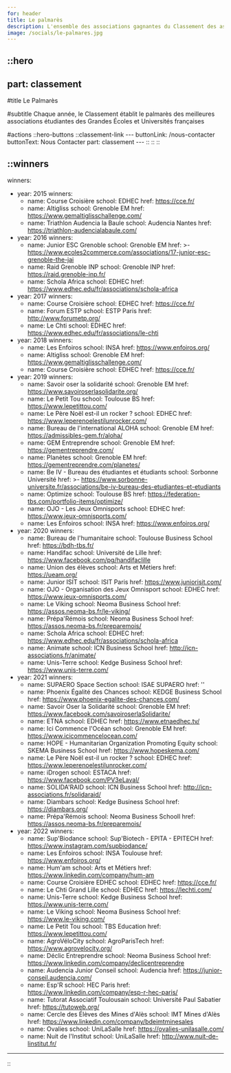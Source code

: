 ```yaml
---
for: header
title: Le palmarès
description: L'ensemble des associations gagnantes du Classement des associations des éditions précédentes !
image: /socials/le-palmares.jpg
---
```


::hero
---
part: classement
---
#title
Le Palmarès

#subtitle
Chaque année, le Classement établit le palmarès des meilleures associations étudiantes des Grandes Écoles et Universités françaises

#actions
  ::hero-buttons
    ::classement-link
    ---
    buttonLink: /nous-contacter
    buttonText: Nous Contacter
    part: classement
    ---
    ::
  ::
::

::winners
---
winners:
  - year: 2015
    winners:
      - name: Course Croisière
        school: EDHEC
        href: https://cce.fr/
      - name: Altigliss
        school: Grenoble EM
        href: https://www.gemaltiglisschallenge.com/
      - name: Triathlon Audencia la Baule
        school: Audencia Nantes
        href: https://triathlon-audencialabaule.com/
  - year: 2016
    winners:
      - name: Junior ESC Grenoble
        school: Grenoble EM
        href: >-
          https://www.ecoles2commerce.com/associations/17-junior-esc-grenoble-the-jai
      - name: Raid Grenoble INP
        school: Grenoble INP
        href: https://raid.grenoble-inp.fr/
      - name: Schola Africa
        school: EDHEC
        href: https://www.edhec.edu/fr/associations/schola-africa
  - year: 2017
    winners:
      - name: Course Croisière
        school: EDHEC
        href: https://cce.fr/
      - name: Forum ESTP
        school: ESTP Paris
        href: http://www.forumetp.org/
      - name: Le Chti
        school: EDHEC
        href: https://www.edhec.edu/fr/associations/le-chti
  - year: 2018
    winners:
      - name: Les Enfoiros
        school: INSA
        href: https://www.enfoiros.org/
      - name: Altigliss
        school: Grenoble EM
        href: https://www.gemaltiglisschallenge.com/
      - name: Course Croisière
        school: EDHEC
        href: https://cce.fr/
  - year: 2019
    winners:
      - name: Savoir oser la solidarité
        school: Grenoble EM
        href: https://www.savoiroserlasolidarite.org/
      - name: Le Petit Tou
        school: Toulouse BS
        href: https://www.lepetittou.com/
      - name: Le Père Noël est-il un rocker ?
        school: EDHEC
        href: https://www.leperenoelestilunrocker.com/
      - name: Bureau de l'international ALOHA
        school: Grenoble EM
        href: https://admissibles-gem.fr/aloha/
      - name: GEM Entreprendre
        school: Grenoble EM
        href: https://gementreprendre.com/
      - name: Planètes
        school: Grenoble EM
        href: https://gementreprendre.com/planetes/
      - name: Be IV - Bureau des étudiantes et étudiants
        school: Sorbonne Université
        href: >-
          https://www.sorbonne-universite.fr/associations/be-iv-bureau-des-etudiantes-et-etudiants
      - name: Optimize
        school: Toulouse BS
        href: https://federation-tbs.com/portfolio-items/optimize/
      - name: OJO - Les Jeux Omnisports
        school: EDHEC
        href: https://www.jeux-omnisports.com/
      - name: Les Enfoiros
        school: INSA
        href: https://www.enfoiros.org/
  - year: 2020
    winners:
      - name: Bureau de l'humanitaire
        school: Toulouse Business School
        href: https://bdh-tbs.fr/
      - name: Handifac
        school: Université de Lille
        href: https://www.facebook.com/pg/handifaclille
      - name: Union des élèves
        school: Arts et Métiers
        href: https://ueam.org/
      - name: Junior ISIT
        school: ISIT Paris
        href: https://www.juniorisit.com/
      - name: OJO - Organisation des Jeux Omnisport
        school: EDHEC
        href: https://www.jeux-omnisports.com/
      - name: Le Viking
        school: Neoma Business School
        href: https://assos.neoma-bs.fr/le-viking/
      - name: Prépa'Rémois
        school: Neoma Business School
        href: https://assos.neoma-bs.fr/preparemois/
      - name: Schola Africa
        school: EDHEC
        href: https://www.edhec.edu/fr/associations/schola-africa
      - name: Animate
        school: ICN Business School
        href: http://icn-associations.fr/animate/
      - name: Unis-Terre
        school: Kedge Business School
        href: https://www.unis-terre.com/
  - year: 2021
    winners:
      - name: SUPAERO Space Section
        school: ISAE SUPAERO
        href: ''
      - name: Phoenix Égalité des Chances
        school: KEDGE Business School
        href: https://www.phoenix-egalite-des-chances.com/
      - name: Savoir Oser la Solidarité
        school: Grenoble EM
        href: https://www.facebook.com/savoiroserlaSolidarite/
      - name: ETNA
        school: EDHEC
        href: https://www.etnaedhec.tv/
      - name: Ici Commence l'Océan
        school: Grenoble EM
        href: https://www.icicommencelocean.com/
      - name: HOPE - Humanitarian Organization Promoting Equity
        school: SKEMA Business School
        href: https://www.hopeskema.com/
      - name: Le Père Noël est-il un rocker ?
        school: EDHEC
        href: https://www.leperenoelestilunrocker.com/
      - name: iDrogen
        school: ESTACA
        href: https://www.facebook.com/PV3eLaval/
      - name: SOLIDA'RAID
        school: ICN Business School
        href: http://icn-associations.fr/solidaraid/
      - name: Diambars
        school: Kedge Business School
        href: https://diambars.org/
      - name: Prépa'Rémois
        school: Neoma Business Schooll
        href: https://assos.neoma-bs.fr/preparemois/
  - year: 2022
    winners:
      - name: Sup'Biodance
        school: Sup'Biotech - EPITA - EPITECH
        href: https://www.instagram.com/supbiodance/
      - name: Les Enfoiros
        school: INSA Toulouse
        href: https://www.enfoiros.org/
      - name: Hum'am
        school: Arts et Métiers
        href: https://www.linkedin.com/company/hum-am
      - name: Course Croisière EDHEC
        school:  EDHEC
        href: https://cce.fr/
      - name: Le Chti Grand Lille
        school: EDHEC
        href: https://lechti.com/
      - name: Unis-Terre
        school: Kedge Business School
        href: https://www.unis-terre.com/
      - name: Le Viking
        school: Neoma Business School
        href: https://www.le-viking.com/
      - name: Le Petit Tou
        school: TBS Education
        href: https://www.lepetittou.com/
      - name: AgroVéloCity
        school: AgroParisTech
        href: https://www.agrovelocity.org/
      - name: Déclic Entreprendre
        school: Neoma Business School
        href: https://www.linkedin.com/company/declicentreprendre
      - name: Audencia Junior Conseil
        school: Audencia
        href: https://junior-conseil.audencia.com/
      - name: Esp'R
        school: HEC Paris
        href: https://www.linkedin.com/company/esp-r-hec-paris/
      - name: Tutorat Associatif Toulousain
        school: Université Paul Sabatier
        href: https://tutoweb.org/
      - name: Cercle des Élèves des Mines d'Alès
        school: IMT Mines d'Alès
        href: https://www.linkedin.com/company/bdeimtminesales
      - name: Ovalies
        school: UniLaSalle
        href: https://ovalies-unilasalle.com/
      - name: Nuit de l'Institut
        school: UniLaSalle
        href: http://www.nuit-de-linstitut.fr/
---
::
